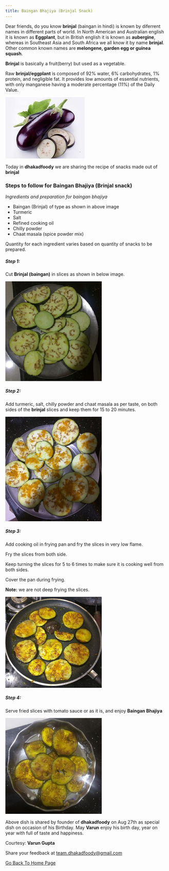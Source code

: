 ```yaml
---
title: Baingan Bhajiya (Brinjal Snack)
---
```


Dear friends, do you know **brinjal** (baingan in hindi) is known by diferrent names in different parts of world. In North American and Australian english it is known as **Eggplant**, but in British english it is known as **aubergine**, whereas in Southeast Asia and South Africa we all know it by name **brinjal**. Other common known names are **melongene, garden egg or guinea squash**.

**Brinjal** is basically a fruit(berry) but used as a vegetable.

Raw **brinjal/eggplant** is composed of 92% water, 6% carbohydrates, 1% protein, and negligible fat. It provides low amounts of essential nutrients, with only manganese having a moderate percentage (11%) of the Daily Value.

![baingan](/img/bengan1.png "bharta baingan")

Today in **dhakadfoody** we are sharing the recipe of snacks made out of **brinjal**


### Steps to follow for Baingan Bhajiya (Brinjal snack)

*Ingredients and preparation for baingan bhajiya*

- Baingan (Brinjal) of type as shown in above image
- Turmeric
- Salt
- Refined cooking oil
- Chilly powder
- Chaat masala (spice powder mix)

Quantity for each ingredient varies based on quantity of snacks to be prepared.

##### Step 1:

Cut **Brinjal (baingan)** in slices as shown in below image.

![cut brinjal](/img/benganbhajiya1.png "cut brinjal")

##### Step 2:

Add turmeric, salt, chilly powder and chaat masala as per taste, on both sides of the **brinjal** slices and keep them for 15 to 20 minutes.

![mix masala brinjal](/img/benganbhajiya2.png "mix masala to brinjal")

##### Step 3:

Add cooking oil in frying pan and fry the slices in very low flame.

Fry the slices from both side.

Keep turning the slices for 5 to 6 times to make sure it is cooking well from both sides.

Cover the pan during frying.

**Note:** we are not deep frying the slices.

![frying brinjal](/img/benganbhajiya3.png "frying brinjal in pan")

##### Step 4:

Serve fried slices with tomato sauce or as it is, and enjoy **Baingan Bhajiya**

![Ready to serve](/img/benganbhajiya4.png "ready to serve")


Above dish is shared by founder of **dhakadfoody** on Aug 27th as special dish on occasion of his Birthday. May **Varun** enjoy his birth day, year on year with full of taste and happiness.


Courtesy: **Varun Gupta**


Share your feedback at [team.dhakadfoody@gmail.com](mailto:team.dhakadfoody@gmail.com)

<a href ="/{{ site.baseurl }}" >Go Back To Home Page</a>
